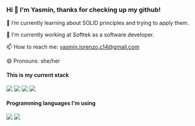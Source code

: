 ### Hi 👋 I'm Yasmín, thanks for checking up my github!
🌱 I’m currently learning about SOLID principles and trying to apply them.

🔨 I'm currently working at Softtek as a software developer.

📫 How to reach me: yasmin.lorenzo.c14@gmail.com

😄 Pronouns: she/her


<h4>
   This is my current stack
</h4> 
<p>
  <img src="https://img.shields.io/badge/MySQL-00000F?style=for-the-badge&logo=mysql&logoColor=white">
  <img src="https://img.shields.io/badge/Node.js-339933?style=for-the-badge&logo=nodedotjs&logoColor=white">
  <img src="https://img.shields.io/badge/SpringBoot-6DB33F?style=for-the-badge&logo=spring&logoColor=white">
  <img src="https://img.shields.io/badge/React-20232A?style=for-the-badge&logo=react&logoColor=61DAFB">

</p>
  
<h4>Programming languages I'm using</h4>
<p>
  <img src="https://img.shields.io/badge/JavaScript-F7DF1E?style=for-the-badge&logo=javascript&logoColor=black">
  <img src="https://img.shields.io/badge/Java-ED8B00?style=for-the-badge&logo=java&logoColor=white">
</p>
